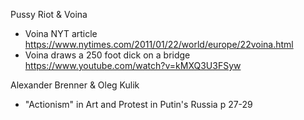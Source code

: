 Pussy Riot & Voina
+ Voina NYT article https://www.nytimes.com/2011/01/22/world/europe/22voina.html
+ Voina draws a 250 foot dick on a bridge https://www.youtube.com/watch?v=kMXQ3U3FSyw

Alexander Brenner & Oleg Kulik
+ "Actionism" in Art and Protest in Putin's Russia p 27-29
